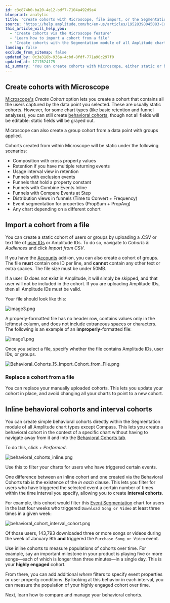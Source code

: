 ```yaml
---
id: c3c874b0-ba20-4e12-bdf7-7104a492d9a4
blueprint: analytic
title: 'Create cohorts with Microscope, file import, or the Segmentation module'
source: 'https://help.amplitude.com/hc/en-us/articles/19528398045083-Create-cohorts-via-Microscope-file-import-or-the-Segmentation-module'
this_article_will_help_you:
  - 'Create cohorts via the Microscope feature'
  - 'Learn how to import a cohort from a file'
  - 'Create cohorts with the Segmentation module of all Amplitude chart types except Compass'
landing: false
exclude_from_sitemap: false
updated_by: 0c3a318b-936a-4cbd-8fdf-771a90c297f0
updated_at: 1717624175
ai_summary: 'You can create cohorts with Microscope, either static or behavioral, and also create group cohorts. Import static cohorts from a file by uploading a .CSV or text file of user or Amplitude IDs. Replace uploaded cohorts as needed. Inline behavioral cohorts can be created directly within the Segmentation module of most Amplitude chart types. This allows you to filter charts for users who triggered specific events. Use inline cohorts to measure cohort populations over time and track specific behaviors.'
---
```

## Create cohorts with Microscope

[Microscope's](/docs/analytics/microscope) *Create Cohort* option lets you create a cohort that contains all the users captured by the data point you selected. These are usually static cohorts. However, for some chart types (like basic retention and funnel analyses), you can still create [behavioral cohorts](/docs/analytics/behavioral-cohorts), though not all fields will be editable: static fields will be grayed out.

Microscope can also create a group cohort from a data point with groups applied.

Cohorts created from within Microscope will be static under the following scenarios:

* Composition with cross property values
* Retention if you have multiple returning events
* Usage interval view in retention
* Funnels with exclusion events
* Funnels that hold a property constant
* Funnels with Combine Events Inline
* Funnels with Compare Events at Step
* Distribution views in funnels (Time to Convert + Frequency)
* Event segmentation for properties (PropSum + PropAvg)
* Any chart depending on a different cohort

## Import a cohort from a file

You can create a static cohort of users or groups by uploading a .CSV or text file of [user IDs](/docs/get-started/identify-users) or Amplitude IDs. To do so, navigate to *Cohorts & Audiences* and click *Import from CSV*.

If you have the [Accounts](/docs/analytics/account-level-reporting) add-on, you can also create a cohort of groups. The file **must** contain one ID per line, and **cannot** contain any other text or extra spaces. The file size must be under 50MB.

If a user ID does not exist in Amplitude, it will simply be skipped, and that user will not be included in the cohort. If you are uploading Amplitude IDs, then all Amplitude IDs must be valid.

Your file should look like this:

![image3.png](/docs/output/img/analytics/image3.png)

A properly-formatted file has no header row, contains values only in the leftmost column, and does not include extraneous spaces or characters. The following is an example of an **improperly**-formatted file:

![image1.png](/docs/output/img/analytics/image1.png)

Once you select a file, specify whether the file contains Amplitude IDs, user IDs, or groups.

![Behavioral_Cohorts_15_Import_Cohort_from_File.png](/docs/output/img/analytics/Behavioral_Cohorts_15_Import_Cohort_from_File.png)

### Replace a cohort from a file

You can replace your manually uploaded cohorts. This lets you update your cohort in place, and avoid changing all your charts to point to a new cohort.

## Inline behavioral cohorts and interval cohorts

You can create simple behavioral cohorts directly within the Segmentation module of all Amplitude chart types except Compass. This lets you create a behavioral cohort in the context of a specific chart without having to navigate away from it and into the [Behavioral Cohorts tab](/docs/analytics/behavioral-cohorts).

To do this, click *+ Performed*.

![behavioral_cohorts_inline.png](/docs/output/img/analytics/behavioral_cohorts_inline.png)

Use this to filter your charts for users who have triggered certain events.

One difference between an inline cohort and one created via the Behavioral Cohorts tab is the existence of the *in each* clause. This lets you filter for users who have triggered the selected event a certain number of times within the time interval you specify, allowing you to create **interval cohorts**.

For example, this cohort would filter this [Event Segmentation](/docs/analytics/charts/event-segmentation/event-segmentation-build) chart for users in the last four weeks who triggered `Download Song or Video` at least three times in a given week:

![behavioral_cohort_interval_cohort.png](/docs/output/img/analytics/behavioral_cohort_interval_cohort.png)

Of those users, 143,793 downloaded three or more songs or videos during the week of January 9th **and** triggered the `Purchase Song or Video` event.

Use inline cohorts to measure populations of cohorts over time. For example, say an important milestone in your product is playing five or more songs—each of which is longer than three minutes—in a single day. This is your **highly engaged** cohort.

From there, you can add additional *where* filters to specify event properties or user property conditions. By looking at this behavior in each interval, you can measure the population of your highly engaged cohort over time.

Next, learn how to compare and manage your behavioral cohorts.